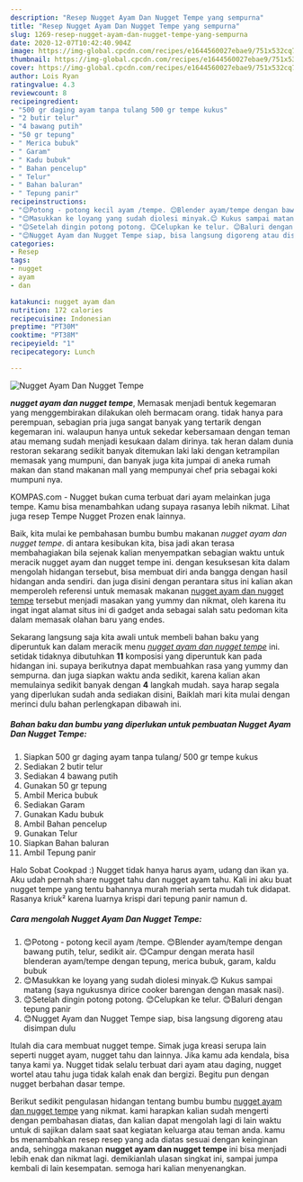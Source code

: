 ```yaml
---
description: "Resep Nugget Ayam Dan Nugget Tempe yang sempurna"
title: "Resep Nugget Ayam Dan Nugget Tempe yang sempurna"
slug: 1269-resep-nugget-ayam-dan-nugget-tempe-yang-sempurna
date: 2020-12-07T10:42:40.904Z
image: https://img-global.cpcdn.com/recipes/e1644560027ebae9/751x532cq70/nugget-ayam-dan-nugget-tempe-foto-resep-utama.jpg
thumbnail: https://img-global.cpcdn.com/recipes/e1644560027ebae9/751x532cq70/nugget-ayam-dan-nugget-tempe-foto-resep-utama.jpg
cover: https://img-global.cpcdn.com/recipes/e1644560027ebae9/751x532cq70/nugget-ayam-dan-nugget-tempe-foto-resep-utama.jpg
author: Lois Ryan
ratingvalue: 4.3
reviewcount: 8
recipeingredient:
- "500 gr daging ayam tanpa tulang 500 gr tempe kukus"
- "2 butir telur"
- "4 bawang putih"
- "50 gr tepung"
- " Merica bubuk"
- " Garam"
- " Kadu bubuk"
- " Bahan pencelup"
- " Telur"
- " Bahan baluran"
- " Tepung panir"
recipeinstructions:
- "😊Potong - potong kecil ayam /tempe. 😊Blender ayam/tempe dengan bawang putih, telur, sedikit air. 😊Campur dengan merata hasil blenderan ayam/tempe dengan tepung, merica bubuk, garam, kaldu bubuk"
- "😊Masukkan ke loyang yang sudah diolesi minyak.😊 Kukus sampai matang (saya ngukusnya dirice cooker barengan dengan masak nasi)."
- "😊Setelah dingin potong potong. 😊Celupkan ke telur. 😊Baluri dengan tepung panir"
- "😊Nugget Ayam dan Nugget Tempe siap, bisa langsung digoreng atau disimpan dulu"
categories:
- Resep
tags:
- nugget
- ayam
- dan

katakunci: nugget ayam dan 
nutrition: 172 calories
recipecuisine: Indonesian
preptime: "PT30M"
cooktime: "PT38M"
recipeyield: "1"
recipecategory: Lunch

---
```



![Nugget Ayam Dan Nugget Tempe](https://img-global.cpcdn.com/recipes/e1644560027ebae9/751x532cq70/nugget-ayam-dan-nugget-tempe-foto-resep-utama.jpg)

<b><i>nugget ayam dan nugget tempe</i></b>, Memasak menjadi bentuk kegemaran yang menggembirakan dilakukan oleh bermacam orang. tidak hanya para perempuan, sebagian pria juga sangat banyak yang tertarik dengan kegemaran ini. walaupun hanya untuk sekedar kebersamaan dengan teman atau memang sudah menjadi kesukaan dalam dirinya. tak heran dalam dunia restoran sekarang sedikit banyak ditemukan laki laki dengan ketrampilan memasak yang mumpuni, dan banyak juga kita jumpai di aneka rumah makan dan stand makanan mall yang mempunyai chef pria sebagai koki mumpuni nya.

KOMPAS.com - Nugget bukan cuma terbuat dari ayam melainkan juga tempe. Kamu bisa menambahkan udang supaya rasanya lebih nikmat. Lihat juga resep Tempe Nugget Prozen enak lainnya.

Baik, kita mulai ke pembahasan bumbu bumbu makanan <i>nugget ayam dan nugget tempe</i>. di antara kesibukan kita, bisa jadi akan terasa membahagiakan bila sejenak kalian menyempatkan sebagian waktu untuk meracik nugget ayam dan nugget tempe ini. dengan kesuksesan kita dalam mengolah hidangan tersebut, bisa membuat diri anda bangga dengan hasil hidangan anda sendiri. dan juga disini dengan perantara situs ini kalian akan memperoleh referensi untuk memasak makanan <u>nugget ayam dan nugget tempe</u> tersebut menjadi masakan yang yummy dan nikmat, oleh karena itu ingat ingat alamat situs ini di gadget anda sebagai salah satu pedoman kita dalam memasak olahan baru yang endes.


Sekarang langsung saja kita awali untuk membeli bahan baku yang diperuntuk kan dalam meracik menu <u><i>nugget ayam dan nugget tempe</i></u> ini. setidak tidaknya dibutuhkan <b>11</b> komposisi yang diperuntuk kan pada hidangan ini. supaya berikutnya dapat membuahkan rasa yang yummy dan sempurna. dan juga siapkan waktu anda sedikit, karena kalian akan memulainya sedikit banyak dengan <b>4</b> langkah mudah. saya harap segala yang diperlukan sudah anda sediakan disini, Baiklah mari kita mulai dengan merinci dulu bahan perlengkapan dibawah ini.

<!--inarticleads1-->

##### Bahan baku dan bumbu yang diperlukan untuk pembuatan Nugget Ayam Dan Nugget Tempe:

1. Siapkan 500 gr daging ayam tanpa tulang/ 500 gr tempe kukus
1. Sediakan 2 butir telur
1. Sediakan 4 bawang putih
1. Gunakan 50 gr tepung
1. Ambil  Merica bubuk
1. Sediakan  Garam
1. Gunakan  Kadu bubuk
1. Ambil  Bahan pencelup
1. Gunakan  Telur
1. Siapkan  Bahan baluran
1. Ambil  Tepung panir


Halo Sobat Cookpad :) Nugget tidak hanya harus ayam, udang dan ikan ya. Aku udah pernah share nugget tahu dan nugget ayam tahu. Kali ini aku buat nugget tempe yang tentu bahannya murah meriah serta mudah tuk didapat. Rasanya kriuk² karena luarnya krispi dari tepung panir namun d. 

<!--inarticleads2-->

##### Cara mengolah Nugget Ayam Dan Nugget Tempe:

1. 😊Potong - potong kecil ayam /tempe. 😊Blender ayam/tempe dengan bawang putih, telur, sedikit air. 😊Campur dengan merata hasil blenderan ayam/tempe dengan tepung, merica bubuk, garam, kaldu bubuk
1. 😊Masukkan ke loyang yang sudah diolesi minyak.😊 Kukus sampai matang (saya ngukusnya dirice cooker barengan dengan masak nasi).
1. 😊Setelah dingin potong potong. 😊Celupkan ke telur. 😊Baluri dengan tepung panir
1. 😊Nugget Ayam dan Nugget Tempe siap, bisa langsung digoreng atau disimpan dulu


Itulah dia cara membuat nugget tempe. Simak juga kreasi serupa lain seperti nugget ayam, nugget tahu dan lainnya. Jika kamu ada kendala, bisa tanya kami ya. Nugget tidak selalu terbuat dari ayam atau daging, nugget wortel atau tahu juga tidak kalah enak dan bergizi. Begitu pun dengan nugget berbahan dasar tempe. 

Berikut sedikit pengulasan hidangan tentang bumbu bumbu <u>nugget ayam dan nugget tempe</u> yang nikmat. kami harapkan kalian sudah mengerti dengan pembahasan diatas, dan kalian dapat mengolah lagi di lain waktu untuk di sajikan dalam saat saat kegiatan keluarga atau teman anda. kamu bs menambahkan resep resep yang ada diatas sesuai dengan keinginan anda, sehingga makanan <b>nugget ayam dan nugget tempe</b> ini bisa menjadi lebih enak dan nikmat lagi. demikianlah ulasan singkat ini, sampai jumpa kembali di lain kesempatan. semoga hari kalian menyenangkan.
